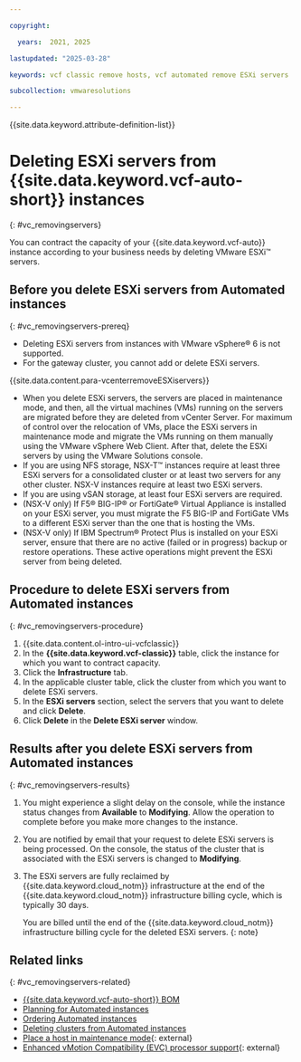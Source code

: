 ```yaml
---

copyright:

  years:  2021, 2025

lastupdated: "2025-03-28"

keywords: vcf classic remove hosts, vcf automated remove ESXi servers

subcollection: vmwaresolutions

---
```


{{site.data.keyword.attribute-definition-list}}

# Deleting ESXi servers from {{site.data.keyword.vcf-auto-short}} instances
{: #vc_removingservers}

You can contract the capacity of your {{site.data.keyword.vcf-auto}} instance according to your business needs by deleting VMware ESXi™ servers.

## Before you delete ESXi servers from Automated instances
{: #vc_removingservers-prereq}

* Deleting ESXi servers from instances with VMware vSphere® 6 is not supported.
* For the gateway cluster, you cannot add or delete ESXi servers.

{{site.data.content.para-vcenterremoveESXiservers}}

* When you delete ESXi servers, the servers are placed in maintenance mode, and then, all the virtual machines (VMs) running on the servers are migrated before they are deleted from vCenter Server. For maximum of control over the relocation of VMs, place the ESXi servers in maintenance mode and migrate the VMs running on them manually using the VMware vSphere Web Client. After that, delete the ESXi servers by using the VMware Solutions console.
* If you are using NFS storage, NSX-T™ instances require at least three ESXi servers for a consolidated cluster or at least two servers for any other cluster. NSX-V instances require at least two ESXi servers.
* If you are using vSAN storage, at least four ESXi servers are required.
* (NSX-V only) If F5® BIG-IP® or FortiGate® Virtual Appliance is installed on your ESXi server, you must migrate the F5 BIG-IP and FortiGate VMs to a different ESXi server than the one that is hosting the VMs.
* (NSX-V only) If IBM Spectrum® Protect Plus is installed on your ESXi server, ensure that there are no active (failed or in progress) backup or restore operations. These active operations might prevent the ESXi server from being deleted.

## Procedure to delete ESXi servers from Automated instances
{: #vc_removingservers-procedure}

1. {{site.data.content.ol-intro-ui-vcfclassic}}
2. In the **{{site.data.keyword.vcf-classic}}** table, click the instance for which you want to contract capacity.
3. Click the **Infrastructure** tab.
4. In the applicable cluster table, click the cluster from which you want to delete ESXi servers.
5. In the **ESXi servers** section, select the servers that you want to delete and click **Delete**.
6. Click **Delete** in the **Delete ESXi server** window.

## Results after you delete ESXi servers from Automated instances
{: #vc_removingservers-results}

1. You might experience a slight delay on the console, while the instance status changes from **Available** to **Modifying**. Allow the operation to complete before you make more changes to the instance.
2. You are notified by email that your request to delete ESXi servers is being processed. On the console, the status of the cluster that is associated with the ESXi servers is changed to **Modifying**.
3. The ESXi servers are fully reclaimed by {{site.data.keyword.cloud_notm}} infrastructure at the end of the {{site.data.keyword.cloud_notm}} infrastructure billing cycle, which is typically 30 days.

   You are billed until the end of the {{site.data.keyword.cloud_notm}} infrastructure billing cycle for the deleted ESXi servers.
   {: note}

## Related links
{: #vc_removingservers-related}

* [{{site.data.keyword.vcf-auto-short}} BOM](/docs/vmwaresolutions?topic=vmwaresolutions-vc_bom)
* [Planning for Automated instances](/docs/vmwaresolutions?topic=vmwaresolutions-vc_planning)
* [Ordering Automated instances](/docs/vmwaresolutions?topic=vmwaresolutions-vc_orderinginstance-req)
* [Deleting clusters from Automated instances](/docs/vmwaresolutions?topic=vmwaresolutions-vc_deletingclusters)
* [Place a host in maintenance mode](https://techdocs.broadcom.com/us/en/vmware-cis/vsphere/vsphere/8-0/esxi-upgrade-8-0/upgrading-esxi-hosts-upgrade/how-to-upgrade-hosts-by-using-esxcli-commands-upgrade/place-a-host-in-maintenance-mode-upgrade.html){: external}
* [Enhanced vMotion Compatibility (EVC) processor support](https://knowledge.broadcom.com/external/article?legacyId=1003212){: external}
